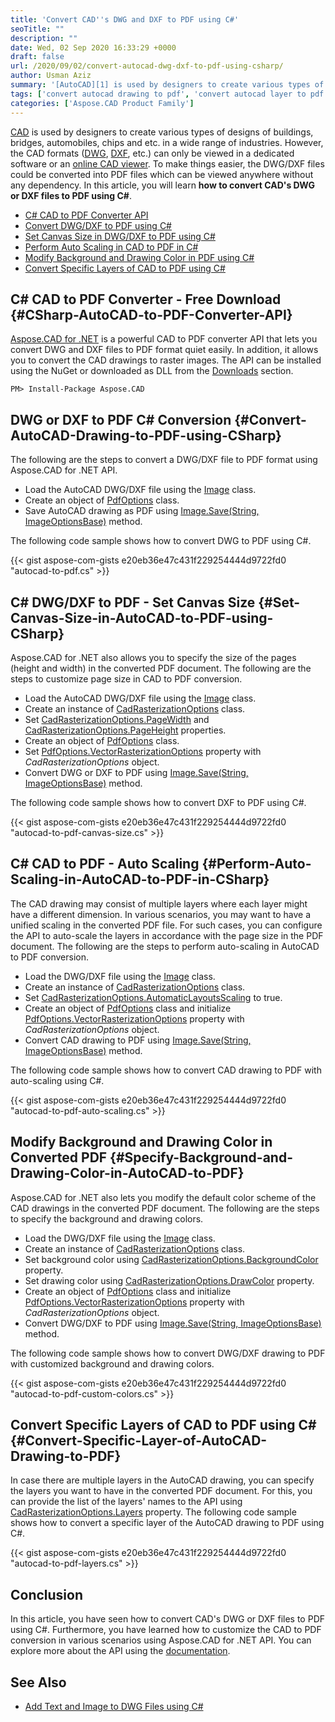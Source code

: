 ```yaml
---
title: 'Convert CAD''s DWG and DXF to PDF using C#'
seoTitle: ""
description: ""
date: Wed, 02 Sep 2020 16:33:29 +0000
draft: false
url: /2020/09/02/convert-autocad-dwg-dxf-to-pdf-using-csharp/
author: Usman Aziz
summary: '[AutoCAD][1] is used by designers to create various types of designs of buildings, bridges, automobiles, chips and etc. in a wide range of industries. However, the AutoCAD formats ([DWG][2], [DXF][3], etc.) can only be viewed in a dedicated software or an [online AutoCAD viewer][4]. To make things easier, the AutoCAD drawings could be converted into PDF files which can be viewed anywhere without any dependency. In this article, you will learn **how to convert AutoCAD DWG/DXF drawings to PDF programmatically using C#**.'
tags: ['convert autocad drawing to pdf', 'convert autocad layer to pdf csharp', 'convert autocad to pdf csharp', 'convert dwg to pdf csharp', 'convert dxf to pdf csharp']
categories: ['Aspose.CAD Product Family']
---
```


[CAD][5] is used by designers to create various types of designs of buildings, bridges, automobiles, chips and etc. in a wide range of industries. However, the CAD formats ([DWG][6], [DXF][7], etc.) can only be viewed in a dedicated software or an [online CAD viewer][8]. To make things easier, the DWG/DXF files could be converted into PDF files which can be viewed anywhere without any dependency. In this article, you will learn **how to convert CAD's DWG or DXF files to PDF using C#**.

*   [C# CAD to PDF Converter API][9]
*   [Convert DWG/DXF to PDF using C#][10]
*   [Set Canvas Size in DWG/DXF to PDF using C#][11]
*   [Perform Auto Scaling in CAD to PDF in C#][12]
*   [Modify Background and Drawing Color in PDF using C#][13]
*   [Convert Specific Layers of CAD to PDF using C#][14]

## C# CAD to PDF Converter - Free Download {#CSharp-AutoCAD-to-PDF-Converter-API}

[Aspose.CAD for .NET][15] is a powerful CAD to PDF converter API that lets you convert DWG and DXF files to PDF format quiet easily. In addition, it allows you to convert the CAD drawings to raster images. The API can be installed using the NuGet or downloaded as DLL from the [Downloads][16] section.

```
PM> Install-Package Aspose.CAD
```

## DWG or DXF to PDF C# Conversion {#Convert-AutoCAD-Drawing-to-PDF-using-CSharp}

The following are the steps to convert a DWG/DXF file to PDF format using Aspose.CAD for .NET API.

*   Load the AutoCAD DWG/DXF file using the [Image][17] class.
*   Create an object of [PdfOptions][18] class.
*   Save AutoCAD drawing as PDF using [Image.Save(String, ImageOptionsBase)][19] method.

The following code sample shows how to convert DWG to PDF using C#.

{{< gist aspose-com-gists e20eb36e47c431f229254444d9722fd0 "autocad-to-pdf.cs" >}}

## C# DWG/DXF to PDF - Set Canvas Size {#Set-Canvas-Size-in-AutoCAD-to-PDF-using-CSharp}

Aspose.CAD for .NET also allows you to specify the size of the pages (height and width) in the converted PDF document. The following are the steps to customize page size in CAD to PDF conversion.

*   Load the AutoCAD DWG/DXF file using the [Image][20] class.
*   Create an instance of [CadRasterizationOptions][21] class.
*   Set [CadRasterizationOptions.PageWidth][22] and [CadRasterizationOptions.PageHeight][23] properties.
*   Create an object of [PdfOptions][24] class.
*   Set [PdfOptions.VectorRasterizationOptions][25] property with _CadRasterizationOptions_ object.
*   Convert DWG or DXF to PDF using [Image.Save(String, ImageOptionsBase)][26] method.

The following code sample shows how to convert DXF to PDF using C#.

{{< gist aspose-com-gists e20eb36e47c431f229254444d9722fd0 "autocad-to-pdf-canvas-size.cs" >}}

## C# CAD to PDF - Auto Scaling {#Perform-Auto-Scaling-in-AutoCAD-to-PDF-in-CSharp}

The CAD drawing may consist of multiple layers where each layer might have a different dimension. In various scenarios, you may want to have a unified scaling in the converted PDF file. For such cases, you can configure the API to auto-scale the layers in accordance with the page size in the PDF document. The following are the steps to perform auto-scaling in AutoCAD to PDF conversion.

*   Load the DWG/DXF file using the [Image][27] class.
*   Create an instance of [CadRasterizationOptions][28] class.
*   Set [CadRasterizationOptions.AutomaticLayoutsScaling][29] to true.
*   Create an object of [PdfOptions][30] class and initialize [PdfOptions.VectorRasterizationOptions][31] property with _CadRasterizationOptions_ object.
*   Convert CAD drawing to PDF using [Image.Save(String, ImageOptionsBase)][32] method.

The following code sample shows how to convert CAD drawing to PDF with auto-scaling using C#.

{{< gist aspose-com-gists e20eb36e47c431f229254444d9722fd0 "autocad-to-pdf-auto-scaling.cs" >}}

## Modify Background and Drawing Color in Converted PDF {#Specify-Background-and-Drawing-Color-in-AutoCAD-to-PDF}

Aspose.CAD for .NET also lets you modify the default color scheme of the CAD drawings in the converted PDF document. The following are the steps to specify the background and drawing colors.

*   Load the DWG/DXF file using the [Image][33] class.
*   Create an instance of [CadRasterizationOptions][34] class.
*   Set background color using [CadRasterizationOptions.BackgroundColor][35] property.
*   Set drawing color using [CadRasterizationOptions.DrawColor][36] property.
*   Create an object of [PdfOptions][37] class and initialize [PdfOptions.VectorRasterizationOptions][38] property with _CadRasterizationOptions_ object.
*   Convert DWG/DXF to PDF using [Image.Save(String, ImageOptionsBase)][39] method.

The following code sample shows how to convert DWG/DXF drawing to PDF with customized background and drawing colors.

{{< gist aspose-com-gists e20eb36e47c431f229254444d9722fd0 "autocad-to-pdf-custom-colors.cs" >}}

## Convert Specific Layers of CAD to PDF using C# {#Convert-Specific-Layer-of-AutoCAD-Drawing-to-PDF}

In case there are multiple layers in the AutoCAD drawing, you can specify the layers you want to have in the converted PDF document. For this, you can provide the list of the layers' names to the API using [CadRasterizationOptions.Layers][40] property. The following code sample shows how to convert a specific layer of the AutoCAD drawing to PDF using C#.

{{< gist aspose-com-gists e20eb36e47c431f229254444d9722fd0 "autocad-to-pdf-layers.cs" >}}

## Conclusion

In this article, you have seen how to convert CAD's DWG or DXF files to PDF using C#. Furthermore, you have learned how to customize the CAD to PDF conversion in various scenarios using Aspose.CAD for .NET API. You can explore more about the API using the [documentation][41].

## See Also

*   [Add Text and Image to DWG Files using C#][42]




[1]: https://en.wikipedia.org/wiki/AutoCAD
[2]: https://docs.fileformat.com/cad/dwg/
[3]: https://docs.fileformat.com/cad/dxf/
[4]: https://products.aspose.app/cad/viewer
[5]: https://en.wikipedia.org/wiki/Computer-aided_design
[6]: https://docs.fileformat.com/cad/dwg/
[7]: https://docs.fileformat.com/cad/dxf/
[8]: https://products.aspose.app/cad/viewer
[9]: #CSharp-AutoCAD-to-PDF-Converter-API
[10]: #Convert-AutoCAD-Drawing-to-PDF-using-CSharp
[11]: #Set-Canvas-Size-in-AutoCAD-to-PDF-using-CSharp
[12]: #Perform-Auto-Scaling-in-AutoCAD-to-PDF-in-CSharp
[13]: #Specify-Background-and-Drawing-Color-in-AutoCAD-to-PDF
[14]: #Convert-Specific-Layer-of-AutoCAD-Drawing-to-PDF
[15]: https://products.aspose.com/cad/net
[16]: https://downloads.aspose.com/cad/net
[17]: https://apireference.aspose.com/cad/net/aspose.cad/image
[18]: https://apireference.aspose.com/cad/net/aspose.cad.imageoptions/pdfoptions
[19]: https://apireference.aspose.com/cad/net/aspose.cad.image/save/methods/2
[20]: https://apireference.aspose.com/cad/net/aspose.cad/image
[21]: https://apireference.aspose.com/cad/net/aspose.cad.imageoptions/cadrasterizationoptions
[22]: https://apireference.aspose.com/cad/net/aspose.cad.imageoptions/vectorrasterizationoptions/properties/pagewidth
[23]: https://apireference.aspose.com/cad/net/aspose.cad.imageoptions/vectorrasterizationoptions/properties/pageheight
[24]: https://apireference.aspose.com/cad/net/aspose.cad.imageoptions/pdfoptions
[25]: https://apireference.aspose.com/cad/net/aspose.cad/imageoptionsbase/properties/vectorrasterizationoptions
[26]: https://apireference.aspose.com/cad/net/aspose.cad.image/save/methods/2
[27]: https://apireference.aspose.com/cad/net/aspose.cad/image
[28]: https://apireference.aspose.com/cad/net/aspose.cad.imageoptions/cadrasterizationoptions
[29]: https://apireference.aspose.com/cad/net/aspose.cad.imageoptions/cadrasterizationoptions/properties/automaticlayoutsscaling
[30]: https://apireference.aspose.com/cad/net/aspose.cad.imageoptions/pdfoptions
[31]: https://apireference.aspose.com/cad/net/aspose.cad/imageoptionsbase/properties/vectorrasterizationoptions
[32]: https://apireference.aspose.com/cad/net/aspose.cad.image/save/methods/2
[33]: https://apireference.aspose.com/cad/net/aspose.cad/image
[34]: https://apireference.aspose.com/cad/net/aspose.cad.imageoptions/cadrasterizationoptions
[35]: https://apireference.aspose.com/cad/net/aspose.cad.imageoptions/vectorrasterizationoptions/properties/backgroundcolor
[36]: https://apireference.aspose.com/cad/net/aspose.cad.imageoptions/vectorrasterizationoptions/properties/drawcolor
[37]: https://apireference.aspose.com/cad/net/aspose.cad.imageoptions/pdfoptions
[38]: https://apireference.aspose.com/cad/net/aspose.cad/imageoptionsbase/properties/vectorrasterizationoptions
[39]: https://apireference.aspose.com/cad/net/aspose.cad.image/save/methods/2
[40]: https://apireference.aspose.com/cad/net/aspose.cad.imageoptions/cadrasterizationoptions/properties/layers
[41]: https://docs.aspose.com/cad/net/getting-started/
[42]: https://blog.aspose.com/2018/03/14/support-for-adding-text-and-image-in-dwg-files/





